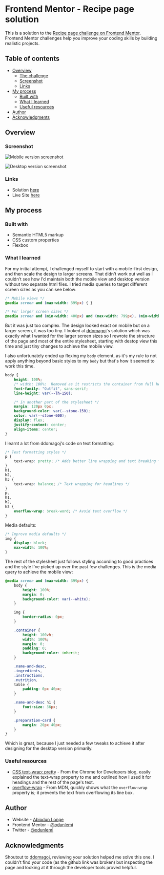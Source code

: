 # Frontend Mentor - Recipe page solution

This is a solution to the [Recipe page challenge on Frontend Mentor](https://www.frontendmentor.io/challenges/recipe-page-KiTsR8QQKm). Frontend Mentor challenges help you improve your coding skills by building realistic projects. 

## Table of contents

- [Overview](#overview)
  - [The challenge](#the-challenge)
  - [Screenshot](#screenshot)
  - [Links](#links)
- [My process](#my-process)
  - [Built with](#built-with)
  - [What I learned](#what-i-learned)
  - [Useful resources](#useful-resources)
- [Author](#author)
- [Acknowledgments](#acknowledgments)

## Overview
### Screenshot

![Mobile version screenshot](./assets/images/mobile_screenshot.png)

![Desktop version screenshot](./assets/images/desktop_screenshot.png)

### Links

- Solution [here](https://github.com/odunlemi/recipe-page)
- Live Site [here](https://odunlemi.github.io/recipe-page/)

## My process

### Built with

- Semantic HTML5 markup
- CSS custom properties
- Flexbox

### What I learned

For my initial attempt, I challenged myself to start with a mobile-first design, and then scale the design to larger screens. That didn't work out well as I couldn't see how I'd maintain both the mobile view and desktop version without two separate html files. I tried media queries to target different screen sizes as you can see below:

```css
/* Mobile views */
@media screen and (max-width: 399px) { }
```
```css
/* For larger screen sizes */
@media screen and (min-width: 400px) and (max-width: 799px), (min-width: 800px) { }
```

But it was just too complex. The design looked exact on mobile but on a larger screen, it was too tiny. I looked at [ddomagoj](https://www.frontendmentor.io/profile/ddominik16)'s solution which was exactly what I wanted for the larger screen sizes so I rewrote the structure of the page and most of the entire stylesheet, starting with destop view this time and just tiny changes to achieve the mobile view.

I also unfortunately ended up flexing my `body` element, as it's my rule to not apply anything beyond basic styles to my `body` but that's how it seemed to work this time.

```css
body {
    height: 100%;
    /* width: 100%;  Removed as it restricts the container from full height */
    font-family: "Outfit", sans-serif;
    line-height: var(--lh-150);

    /* In another part of the stylesheet */
    margin: 120px 0px;
    background-color: var(--stone-150);
    color: var(--stone-600);
    display: flex;
    justify-content: center;
    align-items: center;
}
```

I learnt a lot from ddomagoj's code on text formatting:
```css
/* Text formatting styles */
p {
    text-wrap: pretty; /* Adds better line wrapping and text breaking */
}
h1,
h2,
h3 {
    text-wrap: balance; /* Text wrapping for headlines */
}
p,
h1,
h2,
h3 {
    overflow-wrap: break-word; /* Avoid text overflow */
}
```

Media defaults:
```css
/* Improve media defaults */
img {
    display: block;
    max-width: 100%;
}
```

The rest of the stylesheet just follows styling according to good practices and the style I've picked up over the past few challenges. This is the media query to achieve the mobile view:
```css
@media screen and (max-width: 399px) {
    body {
        height: 100%;
        margin: 0;
        background-color: var(--white);
    }

    img {
        border-radius: 0px;
    }

    .container {
        height: 100vh;
        width: 100%;
        margin: 0;
        padding: 0;
        background-color: inherit;
    }

    .name-and-desc,
    .ingredients,
    .instructions,
    .nutrition,
    table {
        padding: 0px 40px;
    }

    .name-and-desc h1 {
        font-size: 36px;
    }

    .preparation-card {
        margin: 20px 40px;
    }
}
``` 
Which is great, because I just needed a few tweaks to achieve it after designing for the desktop version primarily. 

### Useful resources

- [CSS text-wrap: pretty](https://developer.chrome.com/blog/css-text-wrap-pretty) - From the Chrome for Developers blog, easily explained the text-wrap property to me and outlined how I used it for headings and the rest of the page's text.
- [overflow-wrap](https://developer.mozilla.org/en-US/docs/Web/CSS/overflow-wrap) - From MDN, quickly shows what the `overflow-wrap` property is; it prevents the text from overflowing its line box.

## Author

- Website - [Abiodun Longe](https://odunlemi.github.io/)
- Frontend Mentor - [@odunlemi](https://www.frontendmentor.io/profile/odunlemi)
- Twitter - [@odunlemi](https://www.x.com/odunlemi)

## Acknowledgments

Shoutout to [ddomagoj](https://www.frontendmentor.io/profile/ddominik16), reviewing your solution helped me solve this one. I couldn't find your code (as the github link was broken) but inspecting the page and looking at it through the developer tools proved helpful.
